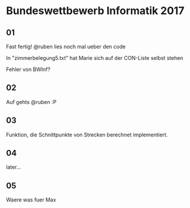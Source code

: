 # Bundeswettbewerb Informatik 2017

## 01	
Fast fertig! @ruben lies noch mal ueber den code

In "zimmerbelegung5.txt" hat Marie sich auf der CON-Liste selbst stehen
	
Fehler von BWInf?


## 02
Auf gehts @ruben :P


## 03
Funktion, die Schnittpunkte von Strecken berechnet implementiert.


## 04
later...


## 05
Waere was fuer Max

